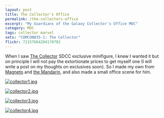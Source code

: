 ```yaml
---
layout: post
title: The Collector's Office
permalink: /the-collectors-office
excerpt: "My Guardians of the Galaxy Collector's Office MOC"
category: MOC
tags: collector marvel
sets: "COMCON035-1: The Collector"
flickr: 72157664284170782
---
```


When I saw [The Collector](http://brickset.com/sets/COMCON035-1/The-Collector) SDCC exclusive minifigure, I knew I wanted it but on principle I will not pay the extortionate prices to get myself one (I will write a post on my thoughts on exclusives soon). So I made my own from [Magneto](http://brickset.com/minifigs/sh119/Magneto-Dark-Purple-Outfit) and [the Mandarin](http://brickset.com/minifigs/sh074/The-Mandarin), and also made a small office scene for him.

[![collector1.jpg](http://studshq.s3.amazonaws.com/lego-collector-moc-1.jpg)](http://studshq.s3.amazonaws.com/lego-collector-moc-1.jpg)

[![collector2.jpg](http://studshq.s3.amazonaws.com/lego-collector-moc-2.jpg)](http://studshq.s3.amazonaws.com/lego-collector-moc-2.jpg)

[![collector3.jpg](http://studshq.s3.amazonaws.com/lego-collector-moc-3.jpg)](http://studshq.s3.amazonaws.com/lego-collector-moc-3.jpg)

[![collector4.jpg](http://studshq.s3.amazonaws.com/lego-collector-moc-4.jpg)](http://studshq.s3.amazonaws.com/lego-collector-moc-4.jpg)




